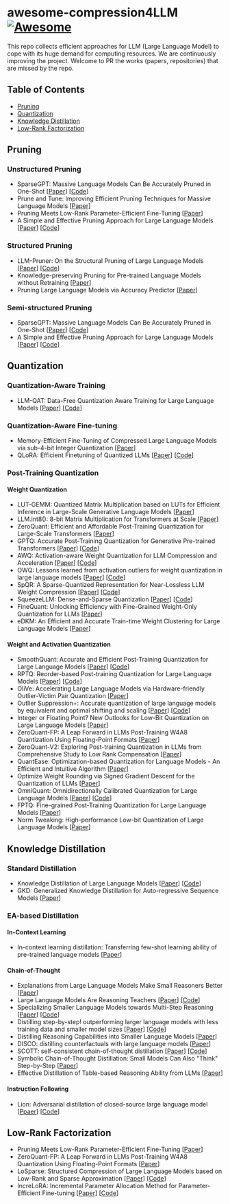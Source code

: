 # awesome-compression4LLM [![Awesome](https://awesome.re/badge.svg)](https://awesome.re)

This repo collects efficient approaches for LLM (Large Language Model) to cope with its huge demand for computing resources. We are continuously improving the project. Welcome to PR the works (papers, repositories) that are missed by the repo. 

## Table of Contents

- [Pruning](#Pruning)
- [Quantization](#Quantization)
- [Knowledge Distillation](#Knowledge-Distillation)
- [Low-Rank Factorization](#Low-Rank-Factorization)

## Pruning

### Unstructured Pruning

- SparseGPT: Massive Language Models Can Be Accurately Pruned in One-Shot [[Paper](https://arxiv.org/abs/2301.00774)] [[Code](https://github.com/IST-DASLab/sparsegpt)]
- Prune and Tune: Improving Efficient Pruning Techniques for Massive Language Models [[Paper](https://openreview.net/forum?id=cKlgcx7nSZ)]
- Pruning Meets Low-Rank Parameter-Efficient Fine-Tuning [[Paper](https://arxiv.org/abs/2305.18403)]
- A Simple and Effective Pruning Approach for Large Language Models [[Paper](https://arxiv.org/abs/2306.11695)] [[Code](https://github.com/locuslab/wanda)]

### Structured Pruning

- LLM-Pruner: On the Structural Pruning of Large Language Models [[Paper](https://arxiv.org/abs/2305.11627)] [[Code](https://github.com/horseee/LLM-Pruner)]
- Knowledge-preserving Pruning for Pre-trained Language Models without Retraining [[Paper](https://arxiv.org/abs/2308.03449)]
- Pruning Large Language Models via Accuracy Predictor [[Paper](https://arxiv.org/abs/2309.09507)]

### Semi-structured Pruning

- SparseGPT: Massive Language Models Can Be Accurately Pruned in One-Shot [[Paper](https://arxiv.org/abs/2301.00774)] [[Code](https://github.com/IST-DASLab/sparsegpt)]
- A Simple and Effective Pruning Approach for Large Language Models [[Paper](https://arxiv.org/abs/2306.11695)] [[Code](https://github.com/locuslab/wanda)]

## Quantization

### Quantization-Aware Training

- LLM-QAT: Data-Free Quantization Aware Training for Large Language Models [[Paper](https://arxiv.org/abs/2305.17888)] [[Code](https://github.com/facebookresearch/LLM-QAT)]

### Quantization-Aware Fine-tuning

- Memory-Efficient Fine-Tuning of Compressed Large Language Models via sub-4-bit Integer Quantization [[Paper](https://arxiv.org/abs/2305.14152)]
- QLoRA: Efficient Finetuning of Quantized LLMs [[Paper](https://arxiv.org/abs/2305.14314)] [[Code](https://github.com/artidoro/qlora)]

### Post-Training Quantization

#### Weight Quantization

- LUT-GEMM: Quantized Matrix Multiplication based on LUTs for Efficient Inference in Large-Scale Generative Language Models [[Paper](https://arxiv.org/abs/2206.09557)]
- LLM.int8(): 8-bit Matrix Multiplication for Transformers at Scale [[Paper](https://arxiv.org/abs/2208.07339)]
- ZeroQuant: Efficient and Affordable Post-Training Quantization for Large-Scale Transformers [[Paper](https://proceedings.neurips.cc/paper_files/paper/2022/hash/adf7fa39d65e2983d724ff7da57f00ac-Abstract-Conference.html)]
- GPTQ: Accurate Post-Training Quantization for Generative Pre-trained Transformers [[Paper](https://arxiv.org/abs/2210.17323)] [[Code](https://github.com/IST-DASLab/gptq)]
- AWQ: Activation-aware Weight Quantization for LLM Compression and Acceleration [[Paper](https://arxiv.org/abs/2306.00978)] [[Code](https://github.com/mit-han-lab/llm-awq)]
- OWQ: Lessons learned from activation outliers for weight quantization in large language models [[Paper](https://arxiv.org/abs/2306.02272)] [[Code](https://github.com/xvyaward/owq)]
- SpQR: A Sparse-Quantized Representation for Near-Lossless LLM Weight Compression [[Paper](https://arxiv.org/abs/2306.03078)] [[Code](https://github.com/Vahe1994/SpQR)]
- SqueezeLLM: Dense-and-Sparse Quantization [[Paper](https://arxiv.org/abs/2306.07629)] [[Code](https://github.com/SqueezeAILab/SqueezeLLM)]
- FineQuant: Unlocking Efficiency with Fine-Grained Weight-Only Quantization for LLMs [[Paper](https://arxiv.org/abs/2308.09723)]
- eDKM: An Efficient and Accurate Train-time Weight Clustering for Large Language Models [[Paper](https://arxiv.org/abs/2309.00964)]

#### Weight and Activation Quantization

- SmoothQuant: Accurate and Efficient Post-Training Quantization for Large Language Models [[Paper](https://arxiv.org/abs/2211.10438)] [[Code](https://github.com/mit-han-lab/smoothquant)] 
- RPTQ: Reorder-based Post-training Quantization for Large Language Models [[Paper](https://arxiv.org/abs/2304.01089)] [[Code](https://github.com/hahnyuan/RPTQ4LLM)]
- OliVe: Accelerating Large Language Models via Hardware-friendly Outlier-Victim Pair Quantization [[Paper](https://dl.acm.org/doi/abs/10.1145/3579371.3589038)]
- Outlier Suppression+: Accurate quantization of large language models by equivalent and optimal shifting and scaling [[Paper](https://arxiv.org/abs/2304.09145)] [[Code](https://github.com/ModelTC/Outlier_Suppression_Plus)]
- Integer or Floating Point? New Outlooks for Low-Bit Quantization on Large Language Models [[Paper](https://arxiv.org/abs/2305.12356)]
- ZeroQuant-FP: A Leap Forward in LLMs Post-Training W4A8 Quantization Using Floating-Point Formats [[Paper](https://arxiv.org/abs/2307.09782)]
- ZeroQuant-V2: Exploring Post-training Quantization in LLMs from Comprehensive Study to Low Rank Compensation [[Paper](https://arxiv.org/abs/2303.08302)]
- QuantEase: Optimization-based Quantization for Language Models - An Efficient and Intuitive Algorithm [[Paper](https://arxiv.org/abs/2309.01885)]
- Optimize Weight Rounding via Signed Gradient Descent for the Quantization of LLMs [[Paper](https://arxiv.org/abs/2309.05516)]
- OmniQuant: Omnidirectionally Calibrated Quantization for Large Language Models [[Paper](https://arxiv.org/abs/2308.13137)] [[Code](https://github.com/OpenGVLab/OmniQuant)]
- FPTQ: Fine-grained Post-Training Quantization for Large Language Models [[Paper](https://arxiv.org/abs/2308.15987)]
- Norm Tweaking: High-performance Low-bit Quantization of Large Language Models [[Paper](https://arxiv.org/abs/2309.02784)]

## Knowledge Distillation

### Standard Distillation

- Knowledge Distillation of Large Language Models [[Paper](https://arxiv.org/abs/2306.08543)] [[Code](https://github.com/microsoft/LMOps/tree/main/minillm)]
- GKD: Generalized Knowledge Distillation for Auto-regressive Sequence Models [[Paper](https://arxiv.org/abs/2306.13649)]

### EA-based Distillation

#### In-Context Learning

- In-context learning distillation: Transferring few-shot learning ability of pre-trained language models [[Paper](https://arxiv.org/abs/2212.10670)]

#### Chain-of-Thought

- Explanations from Large Language Models Make Small Reasoners Better [[Paper](https://arxiv.org/abs/2210.06726)]
- Large Language Models Are Reasoning Teachers [[Paper](https://arxiv.org/abs/2212.10071)] [[Code](https://github.com/itsnamgyu/reasoning-teacher)]
- Specializing Smaller Language Models towards Multi-Step Reasoning [[Paper](https://arxiv.org/abs/2301.12726)] [[Code](https://github.com/FranxYao/FlanT5-CoT-Specialization)]
- Distilling step-by-step! outperforming larger language models with less training data and smaller model sizes [[Paper](https://arxiv.org/abs/2305.02301)] [[Code](https://github.com/google-research/distilling-step-by-step)]
- Distilling Reasoning Capabilities into Smaller Language Models [[Paper](https://aclanthology.org/2023.findings-acl.441.pdf)]
- DISCO: distilling counterfactuals with large language models [[Paper](https://aclanthology.org/2023.acl-long.302/)]
- SCOTT: self-consistent chain-of-thought distillation [[Paper](https://arxiv.org/abs/2305.01879)] [[Code](https://github.com/wangpf3/consistent-CoT-distillation)]
- Symbolic Chain-of-Thought Distillation: Small Models Can Also "Think" Step-by-Step [[Paper](https://arxiv.org/abs/2306.14050)]
- Effective Distillation of Table-based Reasoning Ability from LLMs [[Paper](https://arxiv.org/abs/2309.13182)]

#### Instruction Following

- Lion: Adversarial distillation of closed-source large language model [[Ppaer](https://arxiv.org/abs/2305.12870)] [[Code](https://github.com/YJiangcm/Lion)]

## Low-Rank Factorization

- Pruning Meets Low-Rank Parameter-Efficient Fine-Tuning [[Paper](https://arxiv.org/abs/2305.18403)]
- ZeroQuant-FP: A Leap Forward in LLMs Post-Training W4A8 Quantization Using Floating-Point Formats [[Paper](https://arxiv.org/abs/2307.09782)]
- LoSparse: Structured Compression of Large Language Models based on Low-Rank and Sparse Approximation [[Paper](https://arxiv.org/abs/2306.11222)] [[Code](https://github.com/yxli2123/LoSparse)]
- IncreLoRA: Incremental Parameter Allocation Method for Parameter-Efficient Fine-tuning [[Paper](https://arxiv.org/abs/2308.12043)] [[Code](https://github.com/FeiyuZhang98/IncreLoRA)]
